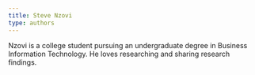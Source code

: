 ```yaml
---
title: Steve Nzovi
type: authors
---
```

Nzovi is a college student pursuing an undergraduate degree in Business Information Technology. He loves researching and sharing research findings. 
